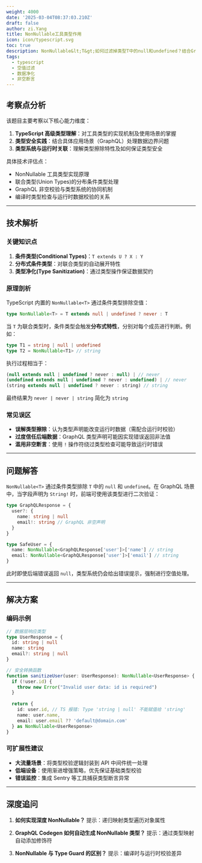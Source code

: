 ```yaml
---
weight: 4000
date: '2025-03-04T08:37:03.210Z'
draft: false
author: zi.Yang
title: NonNullable工具类型作用
icon: icon/typescript.svg
toc: true
description: NonNullable&lt;T&gt;如何过滤掉类型T中的null和undefined？结合GraphQL非空字段校验，说明该工具类型的数据净化作用
tags:
  - typescript
  - 空值过滤
  - 数据净化
  - 非空断言
---
```


## 考察点分析

该题目主要考察以下核心能力维度：
1. **TypeScript 高级类型理解**：对工具类型的实现机制及使用场景的掌握
2. **类型安全实践**：结合具体应用场景（GraphQL）处理数据边界问题
3. **类型系统与运行时关联**：理解类型擦除特性及如何保证类型安全

具体技术评估点：
- NonNullable 工具类型实现原理
- 联合类型(Union Types)的分布条件类型处理
- GraphQL 非空校验与类型系统的协同机制
- 编译时类型检查与运行时数据校验的关系

---

## 技术解析

### 关键知识点
1. **条件类型(Conditional Types)**：`T extends U ? X : Y`
2. **分布式条件类型**：对联合类型的自动展开特性
3. **类型净化(Type Sanitization)**：通过类型操作保证数据契约

### 原理剖析
TypeScript 内置的 `NonNullable<T>` 通过条件类型排除空值：
```typescript
type NonNullable<T> = T extends null | undefined ? never : T
```
当 `T` 为联合类型时，条件类型会触发**分布式特性**，分别对每个成员进行判断。例如：
```typescript
type T1 = string | null | undefined
type T2 = NonNullable<T1> // string
```
执行过程相当于：
```typescript
(null extends null | undefined ? never : null) | // never
(undefined extends null | undefined ? never : undefined) | // never
(string extends null | undefined ? never : string) // string
```
最终结果为 `never | never | string` 简化为 `string`

### 常见误区
- **误解类型擦除**：认为类型声明能改变运行时数据（需配合运行时校验）
- **过度信任后端数据**：GraphQL 类型声明可能因实现错误返回非法值
- **滥用非空断言**：使用 `!` 操作符绕过类型检查可能导致运行时错误

---

## 问题解答

`NonNullable<T>` 通过条件类型排除 `T` 中的 `null` 和 `undefined`。在 GraphQL 场景中，当字段声明为 `String!` 时，前端可使用该类型进行二次验证：
```typescript
type GraphQLResponse = {
  user?: {
    name: string | null
    email!: string // GraphQL 非空声明
  }
}

type SafeUser = {
  name: NonNullable<GraphQLResponse['user']>['name'] // string
  email: NonNullable<GraphQLResponse['user']>['email'] // string
}
```
此时即使后端错误返回 `null`，类型系统仍会给出错误提示，强制进行空值处理。

---

## 解决方案

### 编码示例
```typescript
// 数据层响应类型
type UserResponse = {
  id: string | null
  name: string
  email?: string | null
}

// 安全转换函数
function sanitizeUser(user: UserResponse): NonNullable<UserResponse> {
  if (!user.id) {
    throw new Error("Invalid user data: id is required")
  }
  
  return {
    id: user.id, // TS 报错: Type 'string | null' 不能赋值给 'string'
    name: user.name,
    email: user.email ?? 'default@domain.com'
  } as NonNullable<UserResponse>
}
```

### 可扩展性建议
- **大流量场景**：将类型校验逻辑封装到 API 中间件统一处理
- **低端设备**：使用渐进增强策略，优先保证基础类型校验
- **错误监控**：集成 Sentry 等工具捕获类型断言异常

---

## 深度追问

1. **如何实现深度 NonNullable？**
提示：递归映射类型遍历对象属性

2. **GraphQL Codegen 如何自动生成 NonNullable 类型？**
提示：通过类型映射自动添加修饰符

3. **NonNullable 与 Type Guard 的区别？**
提示：编译时与运行时校验差异